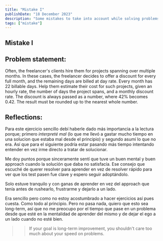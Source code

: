 ```yaml
---
title: "Mistake I"
publishDate: "18 December 2023"
description: "Some mistakes to take into account while solving problems"
tags: ["mistake"]
---
```


## Mistake I

## Problem statement:

Often, the freelancer's clients hire them for projects spanning over multiple 
months. In these cases, the freelancer decides to offer a discount for every 
full month, and the remaining days are billed at day rate. Every month has 22 billable days.
Help them estimate their cost for such projects, given an hourly rate, the number of days the project spans,
and a monthly discount rate. The discount is always passed as a number, where 42% becomes 0.42.
The result must be rounded up to the nearest whole number.

## Reflections:

Para este ejercicio sencillo debí haberle dado más importancia a la lectura
porque; primero <em>interpreté mal</em> (lo que me llevó a gastar mucho tiempo en una solucion que estaba mal desde el principio)
y segundo asumí lo que no era.
Así que para el siguiente podría estar pasando más tiempo intentando entender en vez irme directo a tratar de solucionar.

Me doy puntos porque sinceramente sentí que tuve un buen mental y buen approach cuando 
la solución que daba no satisfacía. Ese consejo que escuché de querer resolver para aprender
en vez de resolver rápido para ver que los test pasen fue clave y espero seguir adoptándolo.

Solo estuve tranquilo y con ganas de aprender en vez del approach que tenía antes de 
rushearlo, frustrarme y dejarlo a un lado.

Era sencillo pero como no estoy acostumbrado a hacer ejercicios así pues cuesta. Como todo al principio.
Pero no pasa nada, quiero que esto sea long-term, así que no me preocupo por el tiempo que pase
en un problema desde que esté en la mentalidad de aprender del mismo y de dejar el ego a un lado cuando no esté bien.

>> If your goal is long-term improvement, you shouldn't care too much about your speed on problems.


